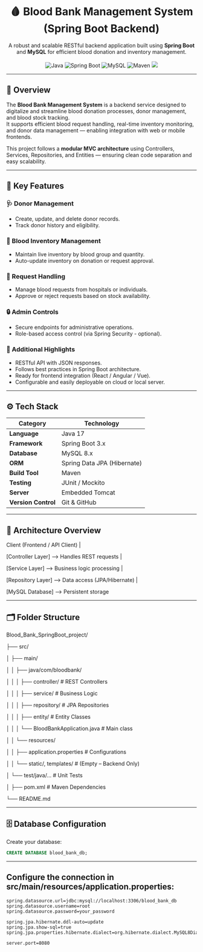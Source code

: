 <!-- PROJECT TITLE & BADGES -->
<h1 align="center">🩸 Blood Bank Management System (Spring Boot Backend)</h1>

<p align="center">
  A robust and scalable RESTful backend application built using <b>Spring Boot</b> and <b>MySQL</b> for efficient blood donation and inventory management.  
  <br>
  <br>
  <img src="https://img.shields.io/badge/Java-21-orange?style=for-the-badge&logo=openjdk" alt="Java">
  <img src="https://img.shields.io/badge/Spring%20Boot-3.x-brightgreen?style=for-the-badge&logo=springboot" alt="Spring Boot">
  <img src="https://img.shields.io/badge/MySQL-8.0-blue?style=for-the-badge&logo=mysql" alt="MySQL">
  <img src="https://img.shields.io/badge/Maven-4.0.0-red?style=for-the-badge&logo=apachemaven" alt="Maven">
  <img src="https://img.shields.io/badge/License-MIT-yellow?style=for-the-badge">
</p>

---

## 🧩 Overview

The **Blood Bank Management System** is a backend service designed to digitalize and streamline blood donation processes, donor management, and blood stock tracking.  
It supports efficient blood request handling, real-time inventory monitoring, and donor data management — enabling integration with web or mobile frontends.

This project follows a **modular MVC architecture** using Controllers, Services, Repositories, and Entities — ensuring clean code separation and easy scalability.

---

## 🌟 Key Features

### 🩺 Donor Management
- Create, update, and delete donor records.
- Track donor history and eligibility.

### 🧫 Blood Inventory Management
- Maintain live inventory by blood group and quantity.
- Auto-update inventory on donation or request approval.

### 🏥 Request Handling
- Manage blood requests from hospitals or individuals.
- Approve or reject requests based on stock availability.

### 🔒 Admin Controls
- Secure endpoints for administrative operations.
- Role-based access control (via Spring Security - optional).

### 🧠 Additional Highlights
- RESTful API with JSON responses.  
- Follows best practices in Spring Boot architecture.  
- Ready for frontend integration (React / Angular / Vue).  
- Configurable and easily deployable on cloud or local server.

---

## ⚙️ Tech Stack

| Category | Technology |
|-----------|-------------|
| **Language** | Java 17 |
| **Framework** | Spring Boot 3.x |
| **Database** | MySQL 8.x |
| **ORM** | Spring Data JPA (Hibernate) |
| **Build Tool** | Maven |
| **Testing** | JUnit / Mockito |
| **Server** | Embedded Tomcat |
| **Version Control** | Git & GitHub |

---

## 🧭 Architecture Overview

Client (Frontend / API Client)
|
>
[Controller Layer] --> Handles REST requests
|
>
[Service Layer] --> Business logic processing
|
>
[Repository Layer] --> Data access (JPA/Hibernate)
|
>
[MySQL Database] --> Persistent storage


---

## 🗂️ Folder Structure

Blood_Bank_SpringBoot_project/
>
├── src/
>
│ ├── main/
>
│ │ ├── java/com/bloodbank/
>
│ │ │ ├── controller/ # REST Controllers
>
│ │ │ ├── service/ # Business Logic
>
│ │ │ ├── repository/ # JPA Repositories
>
│ │ │ ├── entity/ # Entity Classes
>
│ │ │ └── BloodBankApplication.java # Main class
>
│ │ └── resources/
>
│ │ ├── application.properties # Configurations
>
│ │ └── static/, templates/ # (Empty – Backend Only)
>
│ └── test/java/… # Unit Tests
>
│
├── pom.xml # Maven Dependencies
>
└── README.md


---

## 🗄️ Database Configuration

Create your database:
```sql
CREATE DATABASE blood_bank_db;
```

---
## Configure the connection in src/main/resources/application.properties:
```
spring.datasource.url=jdbc:mysql://localhost:3306/blood_bank_db
spring.datasource.username=root
spring.datasource.password=your_password

spring.jpa.hibernate.ddl-auto=update
spring.jpa.show-sql=true
spring.jpa.properties.hibernate.dialect=org.hibernate.dialect.MySQL8Dialect

server.port=8080
```

